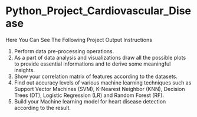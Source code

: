 # Python_Project_Cardiovascular_Disease
Here You Can See The Following Project Output Instructions
1. Perform data pre-processing operations.
2. As a part of data analysis and visualizations draw all the possible plots to provide essential informations and to derive some meaningful insights.
3. Show your correlation matrix of features according to the datasets.
4. Find out accuracy levels of various machine learning techniques such as Support Vector Machines (SVM), K-Nearest Neighbor (KNN), Decision Trees (DT), Logistic Regression (LR) and Random Forest (RF).
5. Build your Machine learning model for heart disease detection according to the result.
